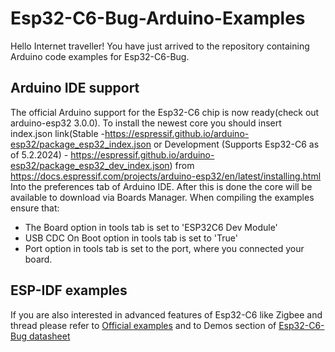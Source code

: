 # Esp32-C6-Bug-Arduino-Examples
Hello Internet traveller!
You have just arrived to the repository containing Arduino code examples for Esp32-C6-Bug.
## Arduino IDE support
The official Arduino support for the Esp32-C6 chip is now ready(check out arduino-esp32 3.0.0). To install the newest core you should insert index.json link(Stable -https://espressif.github.io/arduino-esp32/package_esp32_index.json or Development (Supports Esp32-C6 as of 5.2.2024) - https://espressif.github.io/arduino-esp32/package_esp32_dev_index.json)  from https://docs.espressif.com/projects/arduino-esp32/en/latest/installing.html
Into the preferences tab of Arduino IDE. After this is done the core will be available to download via Boards Manager.
When compiling the examples ensure that:
- The Board option in tools tab is set to 'ESP32C6 Dev Module'
- USB CDC On Boot option in tools tab is set to 'True'
- Port option in tools tab is set to the port, where you connected your board.
## ESP-IDF examples
If you are also interested in advanced features of Esp32-C6 like Zigbee and thread please refer to [Official examples](https://github.com/espressif/esp-idf/tree/release/v5.1/examples) and to Demos section of [Esp32-C6-Bug datasheet](https://github.com/allexoK/Esp32-C6-Bug-Docs/blob/main/esp32c6bugdatasheet.pdf) 
